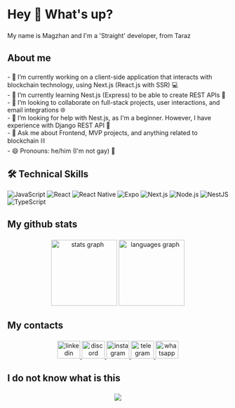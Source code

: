<h1 align="left">Hey 👋 What's up?</h1>

###

<p align="left">My name is Magzhan and I'm a 'Straight' developer, from Taraz </p>

###

<h2 align="left">About me</h2>

###

<p align="left">- 🔭 I’m currently working on a client-side application that interacts with blockchain technology, using Next.js (React.js with SSR) 💻<br>- 🌱 I’m currently learning Nest.js (Express) to be able to create REST APIs 🚀<br>- 👯 I’m looking to collaborate on full-stack projects, user interactions, and email integrations 🌐<br>- 🤔 I’m looking for help with Nest.js, as I'm a beginner. However, I have experience with Django REST API 🐍<br>- 💬 Ask me about Frontend, MVP projects, and anything related to blockchain ⛓<br>- 😄 Pronouns: he/him (I'm not gay) 🧑</p>

###
## 🛠 Technical Skills

![JavaScript](https://img.shields.io/badge/javascript-%23323330.svg?style=for-the-badge&logo=javascript&logoColor=%23F7DF1E)
![React](https://img.shields.io/badge/react-%2320232a.svg?style=for-the-badge&logo=react&logoColor=%2361DAFB)
![React Native](https://img.shields.io/badge/react_native-%2320232a.svg?style=for-the-badge&logo=react&logoColor=%2361DAFB)
![Expo](https://img.shields.io/badge/expo-1C1E24?style=for-the-badge&logo=expo&logoColor=#D04A37)
![Next.js](https://img.shields.io/badge/Next-black?style=for-the-badge&logo=next.js&logoColor=white)
![Node.js](https://img.shields.io/badge/node.js-6DA55F?style=for-the-badge&logo=node.js&logoColor=white)
![NestJS](https://img.shields.io/badge/nestjs-%23E0234E.svg?style=for-the-badge&logo=nestjs&logoColor=white)
![TypeScript](https://img.shields.io/badge/typescript-%23007ACC.svg?style=for-the-badge&logo=typescript&logoColor=white)

###

<h2 align="left">My github stats</h2>

###

<div align="center">
  <img src="https://github-readme-stats.vercel.app/api?username=emporteme&hide_title=false&hide_rank=false&show_icons=true&include_all_commits=true&count_private=true&disable_animations=false&theme=dracula&locale=en&hide_border=false&order=1" height="150" alt="stats graph"  />
  <img src="https://github-readme-stats.vercel.app/api/top-langs?username=emporteme&locale=en&hide_title=false&layout=compact&card_width=320&langs_count=5&theme=dracula&hide_border=false&order=2" height="150" alt="languages graph"  />
<!--   <img src="https://streak-stats.demolab.com?user=emporteme&locale=en&mode=daily&theme=dracula&hide_border=false&border_radius=5&order=3" height="150" alt="streak graph"  /> -->
</div>

###


<h2 align="left">My contacts</h2>

###

<div align="center">
  <a href="https://www.linkedin.com/in/magzhan-karatayev-87126b243/" target="_blank">
    <img src="https://raw.githubusercontent.com/maurodesouza/profile-readme-generator/master/src/assets/icons/social/linkedin/default.svg" width="52" height="40" alt="linkedin logo"  />
  </a>
  <a href="emporteme#1213" target="_blank">
    <img src="https://raw.githubusercontent.com/maurodesouza/profile-readme-generator/master/src/assets/icons/social/discord/default.svg" width="52" height="40" alt="discord logo"  />
  </a>
  <a href="https://www.instagram.com/emporteme/" target="_blank">
    <img src="https://raw.githubusercontent.com/maurodesouza/profile-readme-generator/master/src/assets/icons/social/instagram/default.svg" width="52" height="40" alt="instagram logo"  />
  </a>
  <a href="https://t.me/emporteme" target="_blank">
    <img src="https://raw.githubusercontent.com/maurodesouza/profile-readme-generator/master/src/assets/icons/social/telegram/default.svg" width="52" height="40" alt="telegram logo"  />
  </a>
  <a href="+77766860652" target="_blank">
    <img src="https://raw.githubusercontent.com/maurodesouza/profile-readme-generator/master/src/assets/icons/social/whatsapp/default.svg" width="52" height="40" alt="whatsapp logo"  />
  </a>
</div>

###

<h2 align="left">I do not know what is this</h2>

###


<div align="center">
  <img src="https://profile-counter.glitch.me/emporteme/count.svg?"  />
</div>

###
